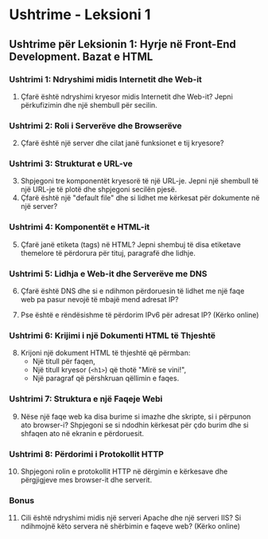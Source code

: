 # Ushtrime - Leksioni 1

## **Ushtrime për Leksionin 1:** Hyrje në Front-End Development. Bazat e HTML

### **Ushtrimi 1: Ndryshimi midis Internetit dhe Web-it**
1. Çfarë është ndryshimi kryesor midis Internetit dhe Web-it? Jepni përkufizimin dhe një shembull për secilin.

### **Ushtrimi 2: Roli i Serverëve dhe Browserëve**
2. Çfarë është një server dhe cilat janë funksionet e tij kryesore?

### **Ushtrimi 3: Strukturat e URL-ve**

3. Shpjegoni tre komponentët kryesorë të një URL-je. Jepni një shembull të një URL-je të plotë dhe shpjegoni secilën pjesë.
4. Çfarë është një "default file" dhe si lidhet me kërkesat për dokumente në një server?

### **Ushtrimi 4: Komponentët e HTML-it**

5. Çfarë janë etiketa (tags) në HTML? Jepni shembuj të disa etiketave themelore të përdorura për tituj, paragrafë dhe lidhje.

### **Ushtrimi 5: Lidhja e Web-it dhe Serverëve me DNS**

6. Çfarë është DNS dhe si e ndihmon përdoruesin të lidhet me një faqe web pa pasur nevojë të mbajë mend adresat IP?

7. Pse është e rëndësishme të përdorim IPv6 për adresat IP? (Kërko online)

### **Ushtrimi 6: Krijimi i një Dokumenti HTML të Thjeshtë**

8. Krijoni një dokument HTML të thjeshtë që përmban:
    - Një titull për faqen,
    - Një titull kryesor (`<h1>`) që thotë "Mirë se vini!",
    - Një paragraf që përshkruan qëllimin e faqes.

### **Ushtrimi 7: Struktura e një Faqeje Webi**

9. Nëse një faqe web ka disa burime si imazhe dhe skripte, si i përpunon ato browser-i? Shpjegoni se si ndodhin kërkesat për çdo burim dhe si shfaqen ato në ekranin e përdoruesit.

### **Ushtrimi 8: Përdorimi i Protokollit HTTP**

10. Shpjegoni rolin e protokollit HTTP në dërgimin e kërkesave dhe përgjigjeve mes browser-it dhe serverit. 

### **Bonus**

11. Cili është ndryshimi midis një serveri Apache dhe një serveri IIS? Si ndihmojnë këto servera në shërbimin e faqeve web? (Kërko online)